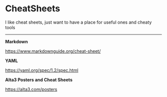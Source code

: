 # CheatSheets
I like cheat sheets, just want to have a place for useful ones and cheaty tools

---

**Markdown**

https://www.markdownguide.org/cheat-sheet/

**YAML**

https://yaml.org/spec/1.2/spec.html

**Alta3 Posters and Cheat Sheets**

https://alta3.com/posters

